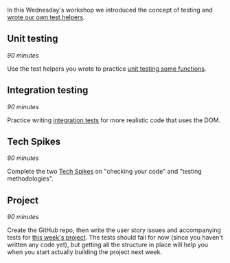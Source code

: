 In this Wednesday's workshop we introduced the concept of testing and [wrote our own test helpers](/workshops/learn-testing/).

## Unit testing

_90 minutes_

Use the test helpers you wrote to practice [unit testing some functions](/workshops/learn-unit-testing/).

## Integration testing

_90 minutes_

Practice writing [integration tests](/workshops/learn-integration-testing/) for more realistic code that uses the DOM.

## Tech Spikes

_90 minutes_

Complete the two [Tech Spikes](../spikes/) on "checking your code" and "testing methodologies".

## Project

_90 minutes_

Create the GitHub repo, then write the user story issues and accompanying tests for [this week's project](../project/). The tests should fail for now (since you haven't written any code yet), but getting all the structure in place will help you when you start actually building the project next week.
